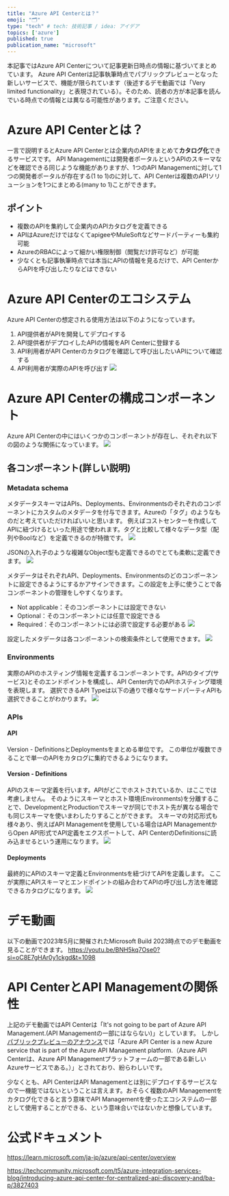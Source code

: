 ```yaml
---
title: "Azure API Centerとは？"
emoji: "🗂️"
type: "tech" # tech: 技術記事 / idea: アイデア
topics: ['azure']
published: true
publication_name: "microsoft"
---
```


本記事ではAzure API Centerについて記事更新日時点の情報に基づいてまとめています。
Azure API Centerは記事執筆時点でパブリックプレビューとなった新しいサービスで、機能が限られています（後述するデモ動画では「Very limited functionality」と表現されている）。そのため、読者の方が本記事を読んでいる時点での情報とは異なる可能性があります。ご注意ください。



# Azure API Centerとは？
一言で説明するとAzure API Centerとは企業内のAPIをまとめて**カタログ化**できるサービスです。
API Managementには開発者ポータルというAPIのスキーマなどを確認できる同じような機能がありますが、1つのAPI Managementに対して1つの開発者ポータルが存在する(1 to 1)のに対して、API Centerは複数のAPIソリューションを1つにまとめる(many to 1)ことができます。
## ポイント
- 複数のAPIを集約して企業内のAPIカタログを定義できる
- APIはAzureだけではなくてapigeeやMuleSoftなどサードパーティーも集約可能
- AzureのRBACによって細かい権限制御（閲覧だけ許可など）が可能
- 少なくとも記事執筆時点では本当にAPIの情報を見るだけで、API CenterからAPIを呼び出したりなどはできない


# Azure API Centerのエコシステム
Azure API Centerの想定される使用方法は以下のようになっています。
1. API提供者がAPIを開発してデプロイする
1. API提供者がデプロイしたAPIの情報をAPI Centerに登録する
1. API利用者がAPI Centerのカタログを確認して呼び出したいAPIについて確認する
1. API利用者が実際のAPIを呼び出す
![](/images/waht-is-api-center/ecosystem.png)


# Azure API Centerの構成コンポーネント
Azure API Centerの中にはいくつかのコンポーネントが存在し、それぞれ以下の図のような関係になっています。
![](/images/waht-is-api-center/components.png)

## 各コンポーネント(詳しい説明)
### Metadata schema
メタデータスキーマはAPIs、Deployments、Environmentsのそれぞれのコンポーネントにカスタムのメタデータを付与できます。Azureの「タグ」のようなものだと考えていただければいいと思います。
例えばコストセンターを作成してAPIに紐づけるといった用途で使われます。タグと比較して様々なデータ型（配列やBoolなど）を定義できるのが特徴です。
![](/images/waht-is-api-center/metadata.png)

JSONの入れ子のような複雑なObject型も定義できるのでとても柔軟に定義できます。
![](/images/waht-is-api-center/metadata_object.png)

メタデータはそれぞれAPI、Deployments、Environmentsのどのコンポーネントに設定できるようにするかアサインできます。この設定を上手に使うことで各コンポーネントの管理をしやすくなります。
- Not applicable：そのコンポーネントには設定できない
- Optional：そのコンポーネントには任意で設定できる
- Required：そのコンポーネントには必須で設定する必要がある
![](/images/waht-is-api-center/metadata_assign.png)

設定したメタデータは各コンポーネントの検索条件として使用できます。
![](/images/waht-is-api-center/metadata_search.png)

### Environments
実際のAPIのホスティング情報を定義するコンポーネントです。APIのタイプ(サービス)とそのエンドポイントを構成し、API Center内でのAPIホスティング環境を表現します。
選択できるAPI Typeは以下の通りで様々なサードパーティAPIも選択できることがわかります。
![](/images/waht-is-api-center/environment_type.png)

### APIs
#### API
Version - DefinitionsとDeploymentsをまとめる単位です。
この単位が複数できることで単一のAPIをカタログに集約できるようになります。

#### Version - Definitions
APIのスキーマ定義を行います。APIがどこでホストされているか、はここでは考慮しません。
そのようにスキーマとホスト環境(Environments)を分離することで、DevelopmentとProductionでスキーマが同じでホスト先が異なる場合でも同じスキーマを使いまわしたりすることができます。
スキーマの対応形式も様々あり、例えばAPI Managementを使用している場合はAPI ManagementからOpen API形式でAPI定義をエクスポートして、API CenterのDefinitionsに読み込ませるという運用になります。
![](/images/waht-is-api-center/schema_type.png)


#### Deployments
最終的にAPIのスキーマ定義とEnvironmentsを紐づけてAPIを定義します。
ここが実際にAPIスキーマとエンドポイントの組み合わてAPIの呼び出し方法を確認できるカタログになります。
![](/images/waht-is-api-center/deployment.png)

# デモ動画
以下の動画で2023年5月に開催されたMicrosoft Build 2023時点でのデモ動画を見ることができます。
https://youtu.be/BNH5kq7Ose0?si=oC8E7gHAr0y1ckgd&t=1098

# API CenterとAPI Managementの関係性
上記のデモ動画ではAPI Centerは「It's not going to be part of Azure API Management.(API Managementの一部にはならない)」としています。
しかし[パブリックプレビューのアナウンス](https://azure.microsoft.com/ja-jp/updates/ungated-public-preview-azure-api-center/)では「Azure API Center is a new Azure service that is part of the Azure API Management platform.（Azure API Centerは、Azure API Managementプラットフォームの一部である新しいAzureサービスである。）」とされており、紛らわしいです。

少なくとも、API CenterはAPI Managementとは別にデプロイするサービスなので一機能ではないということは言えます。おそらく複数のAPI Managementをカタログ化できると言う意味でAPI Managementを使ったエコシステムの一部として使用することができる、という意味合いではないかと想像しています。

# 公式ドキュメント
https://learn.microsoft.com/ja-jp/azure/api-center/overview

https://techcommunity.microsoft.com/t5/azure-integration-services-blog/introducing-azure-api-center-for-centralized-api-discovery-and/ba-p/3827403